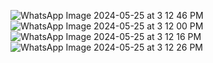 
![WhatsApp Image 2024-05-25 at 3 12 46 PM](https://github.com/ArkS0001/CloudSim/assets/113760964/6e6aa0ae-a47c-4889-9fa4-6a0540b7f5a6)
![WhatsApp Image 2024-05-25 at 3 12 00 PM](https://github.com/ArkS0001/CloudSim/assets/113760964/ce5337df-aaff-457e-8756-ef594e13c543)
![WhatsApp Image 2024-05-25 at 3 12 16 PM](https://github.com/ArkS0001/CloudSim/assets/113760964/a49ecf2a-873f-426b-98b8-cbeb4b097419)
![WhatsApp Image 2024-05-25 at 3 12 26 PM](https://github.com/ArkS0001/CloudSim/assets/113760964/32133385-bb66-4a48-821e-16e71a45b327)
